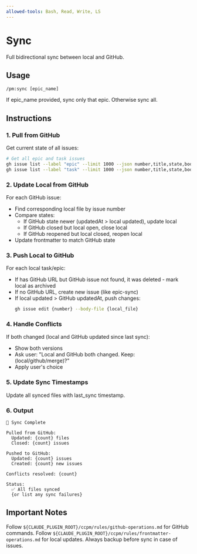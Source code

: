 ```yaml
---
allowed-tools: Bash, Read, Write, LS
---
```


# Sync

Full bidirectional sync between local and GitHub.

## Usage
```
/pm:sync [epic_name]
```

If epic_name provided, sync only that epic. Otherwise sync all.

## Instructions

### 1. Pull from GitHub

Get current state of all issues:
```bash
# Get all epic and task issues
gh issue list --label "epic" --limit 1000 --json number,title,state,body,labels,updatedAt
gh issue list --label "task" --limit 1000 --json number,title,state,body,labels,updatedAt
```

### 2. Update Local from GitHub

For each GitHub issue:
- Find corresponding local file by issue number
- Compare states:
  - If GitHub state newer (updatedAt > local updated), update local
  - If GitHub closed but local open, close local
  - If GitHub reopened but local closed, reopen local
- Update frontmatter to match GitHub state

### 3. Push Local to GitHub

For each local task/epic:
- If has GitHub URL but GitHub issue not found, it was deleted - mark local as archived
- If no GitHub URL, create new issue (like epic-sync)
- If local updated > GitHub updatedAt, push changes:
  ```bash
  gh issue edit {number} --body-file {local_file}
  ```

### 4. Handle Conflicts

If both changed (local and GitHub updated since last sync):
- Show both versions
- Ask user: "Local and GitHub both changed. Keep: (local/github/merge)?"
- Apply user's choice

### 5. Update Sync Timestamps

Update all synced files with last_sync timestamp.

### 6. Output

```
🔄 Sync Complete

Pulled from GitHub:
  Updated: {count} files
  Closed: {count} issues
  
Pushed to GitHub:
  Updated: {count} issues
  Created: {count} new issues
  
Conflicts resolved: {count}

Status:
  ✅ All files synced
  {or list any sync failures}
```

## Important Notes

Follow `${CLAUDE_PLUGIN_ROOT}/ccpm/rules/github-operations.md` for GitHub commands.
Follow `${CLAUDE_PLUGIN_ROOT}/ccpm/rules/frontmatter-operations.md` for local updates.
Always backup before sync in case of issues.